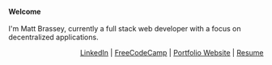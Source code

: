 __Welcome__
<br /><br />
I'm Matt Brassey, currently a full stack web developer with a focus on decentralized applications.

<p align="right">
<a href="https://www.linkedin.com/in/matthew-brassey-7518711b2/" target="_new">LinkedIn</a> |
<a href="https://www.freecodecamp.org/luc1d" target="_new">FreeCodeCamp</a> |
<a href="#" target="_new">Portfolio Website</a> |
<a href="#" target="_new">Resume</a>
</p>